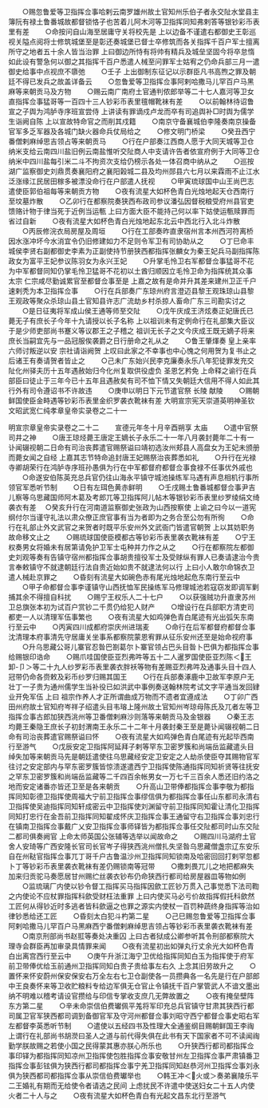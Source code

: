 <!-- { "loadSidebar": true } -->
　　○赐忽鲁爱等卫指挥佥事哈剌云南罗雄州故土官知州乐伯子者永交阯水堂县主簿阮有禄土鲁番城故都督锁恪子也苦着儿阿木河等卫指挥同知弗剌答等银钞彩币表里有差
　　○命按问自山海至居庸守关将校先是  上以边备不谨遣右都御史王彰巡视关隘点阅将士修筑城堡至是彰还奏城堡已督士卒修筑而各关指挥千百户军士擅离所守之地者五十余人皆当治罪  上曰御边所恃有将帅有精兵及城垒坚固今将卒怠惰如此设有警急何以御之其指挥千百户悉遣人械至问罪军士姑宥之仍命兵部三月一遣御史给事中点视庶不隳弛
　　○壬子  上出御制东征记以示群臣凡书高煦之罪及朝廷不得已发兵之故盖详备云
　　○忽鲁爱等卫指挥佥事阿剌哈撒马儿罕百户马黑麻等来朝贡马及方物
　　○赐云南广南府土官通判侬郎举等二十七人嘉河等卫女直指挥佥事猛哥等一百四十三人钞彩币表里氊帽靴袜有差
　　○以前翰林待诏鲁宣之子舆为鸿胪寺序班宣尝侍  上讲读有罪谪戍卢龙而卒有司追舆补□时舆为儒学生诣阙自陈  上以宣故特命官之而削其戍籍
　　○南京守备襄城伯李隆奏南京操备官军多乏军器及各城门缺火器命兵仗局给之
　　○修文明门桥梁
　　○癸丑西宁番僧剌麻绰思吉领占等来朝贡马
　　○行在户部奏江西商人愿于大同天城等卫仓纳米支给云南四川盐旧例云南盐惟听交阯商人中支请许告者依宣府例于大同等卫仓纳米中四川盐每引米二斗不拘资次支给仍榜示各处一体召商中纳从之
　　○巡按湖广监察御史刘鼎贯奏襄阳府之襄阳榖城二县及均州郧县六七月以来霖雨不止江水泛涨缘江民居田稼多被漂没命行在户部遣人抚视
　　○甲寅琉球国中山王尚巴志遣使臣郭伯祖每等来朝贡方物
　　○夜有流星大如杯色青白光烛地起天仓西南行至坟墓炸散
　　○乙卯行在都察院奏狭西布政司参议潘弘因督税粮受府州县官吏馈赂计物于律当死于近例当运甎  上曰方面大臣不能持己何以率下姑使运甎赎罪而省过自新
　　○夜有流星大如杯色青白光烛地起东北云中西北行入北斗炸散
　　○丙辰修浣衣局房屋及周垣
　　○行在工部奏昨直隶宿州言本州西河符离桥因水涨冲坏今水消宜令仍旧修建如力不足则令军卫有司协助从之
　　○丁巳命丰城侯李贤右副都御史李素为正副使持节册狭西都指挥张麟女为秦王妃兵马副指挥陈政女为富平王妃参议陈羽女为永兴王妃
　　○升掌毛怜卫右军都督佥事猛哥不花为中军都督同知仍掌毛怜卫猛哥不花初以土酋归顺因立毛怜卫命为指挥统其众事  太宗  仁宗咸尽勤诚累官至都督佥事至是  上嘉之故有是命并升其差来建州卫正千户速剌秃为本卫指挥佥事
　　○行在兵部奏广东琼州府言澄迈县黎王观珠琼山县黎王观政等聚众杀琼山县土官知县许志广流劫乡村杀掠人畜命广东三司勘实讨之
　　○是日征夷将军成山侯王通等师至交阯
　　○戊午庆成王济炫奏正妃唐氏已薨无子有庶长子今年十九请授以长子名称  上以祖训未有定例命行在礼部集大臣议于是少师吏部尚书蹇义等议郡王之子稽之  祖训无长子之文今庆成王既无嫡子将来庶长当嗣宜先与一品冠服俟袭爵之日行册命之礼从之
　　○鲁王肇煇奏  皇上亲率六师讨叛逆以安  宗社请诣阙贺  上叹曰此家之不幸事也中心愧之何用贺为复书止之后诸王有奏请贺者皆止之
　　○己未广东始兴民李克廉奏永乐八年犯徒罪发充交阯化州驿夫历十五年遇赦始归今化州复取供役虚负  圣恩乞矜免  上命释之谕行在兵部臣曰徒止于三年今已十五年且遇赦矣有司不恤下情又失朝廷大信用不得人如此其行外有司令遵诏书不许故违
　　○庚申以明日下元节遣官祭  长陵  献陵
　　○赐朝鲜国使臣金畤遇等钞彩币表里金织罗袭衣靴袜有差
大明宣宗宪天崇道英明神圣钦文昭武宽仁纯孝章皇帝实录卷之二十一


明宣宗章皇帝实录卷之二十二
　　宣德元年冬十月辛酉朔享  太庙
　　○遣中官祭司井之神
　　○唐王琼烃薨王唐定王嫡长子永乐二十一年八月袭封薨年二十有一讣闻辍视朝二日命有司治丧葬遣官赐祭谥曰靖初选汝州郏县人高盘女为王妃未颁册而薨女闻之自经  上嘉其志节特命追封唐王妃赐祭治丧葬悉如礼
　　○升行在光禄寺卿胡荣行在鸿胪寺序班孙愚俱为行在中军都督府都督佥事食禄不任事优外戚也
　　○命遂安伯陈英充总兵官仍往山海永平镇守城池操练军马遇有声息相机行事所领官军悉听节制
　　○日有左珥色黄赤鲜明
　　○壬戌赐土鲁番城都督佥事尹吉儿察等乌思藏国师阿木葛及考郎兀等卫指挥阿儿帖木等银钞彩币表里纱罗绫绢文绮袭衣有差
　○癸亥升行在河南道监察御史张政为山西按察使  上谕之曰今以一道宪纲付尔当谨守礼法以肃众僚正庶官事有当为者即为之务合至公勿有所徇
　　○命行在礼部止外文武官之来贺者时既平乐安州外文武衙门皆遣官朝贺  上以其妨职务故命移文止之
　　○赐琉球国使臣模都古等钞彩币表里袭衣靴袜有差
　　○宁王权奏男女将婚未有居第请免护卫军士屯种并力作之从之
　　○行在都察院左都御史刘观等奏有告镇守宿州都指挥佥事胡贵擅役军士及受赇纵有罪人已奏请逮治今贵言奉敕镇守不就逮朝廷行法自贵近始如贵不就逮法何以行  上曰小人敢尔命锦衣卫遣人械赴京罪之
　　○昏刻有流星大如碗色赤有尾光烛地起危东南行至云中
　　○甲子命都督佥事李谨镇守山西抚恤军民操练军马修理城池若寇窃发即调军剿捕其余不得擅自科扰
　　○赐宁王权乐人二十七户
　　○以获强贼功升直隶苏州卫总旗张本初为试百户赏钞二千贯仍给犯人财产
　　○增设行在兵部职方清吏司都吏一人以清理军伍事繁也
　　○夜有流星大如鸡弹色青白尾迹有光出弧矢东南行至云中
　　○丙寅四川成都府崇庆州进瑞麦
　　○命行在后军都督府都督佥事沈清理本府事清先守居庸关坐事系都察院蒙恩宥罪从征乐安州还至是始命视府事
　　○升乌思藏公哥儿寨官忍昝巴劄葛尔卜寨官领占巴头目昝卜巴俱为都指挥佥事给赐银印诰命
　　○赐爪哇国使臣亚烈弗吽等五十二人暹罗国使臣亚烈陈＜王卸-卩＞等二十九人纱罗彩币表里袭衣胖袄等物有差赐亚烈弗吽及通事头目十四人冠带仍命各赍敕及彩币纱罗归赐其国王
　　○行在兵部奏涿鹿中卫故军李原户无壮丁一子贵为通州儒学生当补役已如洪武中事例奏送翰林院考试文字平通当发回肄业开免军伍  上曰  祖宗作养人才正所谓曲成万物而不遗者宜遵成法
　　○丁卯广西田州府故土官知府岑祥子绍遣头目韦瑢上隆州故土官知州岑琼母陈氏及兀者左等卫指挥佥事古郎加狭西洮州等卫番僧剌麻沙则落等来朝贡马及金银器
　　○秦王志均薨王秦隐王庶长子初封渭南王永乐二十二年十月袭封秦王至是薨讣闻辍视朝二日命有司治丧葬遣官赐祭谥曰怀
　　○夜有流星大如鸡弹色青白尾迹有光起毕西南行至游气
　　○戊辰安定卫指挥阿延拜子剌等罕东卫密罗簇和尚端岳监藏遣头目绰失加等来朝贡马先是朝廷遣使往乌思藏经安定卫安定之人劫杀使臣夺其赐物官军往讨之安定部内与罕东密罗簇皆惊溃遂遣西宁卫指挥使陈通指挥同知祈贤等往抚安之罕东卫密罗簇和尚端岳监藏等二千四百余帐男女一万七千三百余人悉还旧约洛之地而安定诸番亦皆还卫至是各来朝贡
　　○升高山卫带俸都指挥佥事李敬为都指挥同知彰德卫指挥使周福大宁前卫指挥佥事缪信俱为都指挥佥事任山东都司永清右卫指挥使吴迪指挥同知轩成密云中卫指挥使刘渊留守前卫指挥同知霍让清化卫指挥同知打忠行在金吾前卫指挥同知翟成怀庆卫指挥佥事王通留守右卫指挥佥事刘忠行在镇南卫指挥佥事戴广乂安卫指挥佥事师铎皆为都指挥佥事任交阯都司时山东交阯二都司俱奏阙官  上命太师英国公张辅等选举以闻故命之
　　○赐四川马湖府土官舍人安琦等广西安隆长官司长官岑子得狭西洮州僧扎失坚昝乌思藏僧盏宗辽东安乐自在州鞑官指挥佥事兀丁哥千户古鲁温沙州卫指挥同知锁南及哈密回回打剌罕忽都卜丁等钞彩币表里袭衣靴袜有差仍赐锁南等冠带
　　○撒刺畏兀儿之地把都麻失加来归贡驼马奏愿居甘州赐纻丝袭衣钞布仍命狭西行都司给房屋器皿等物如例
　　○监琉璃厂内使以钞令督工指挥买马指挥因歛工匠钞万贯入己事觉悉下法司鞫之内使论不应杖罪指挥科歛受财枉法重罪  上曰内使买马必亏价故指挥假托科歛然工匠何从得钞近时多逃者皆科歛逼之也罪之源实内使杖一百罚种蔬终身指挥等治如律钞悉给还工匠
　　○昏刻太白犯斗杓第二星
　　○己巳赐忽鲁爱等卫指挥佥事阿剌哈撒马儿罕百户马黑麻西宁番僧剌麻绰思吉领占等钞彩币表里袭衣靴袜有差
　　○南京刑部尚书赵羾等奏处决重囚  上曰古者狱成公卿参听其令刑部都察院大理寺会群臣再加审录具情罪来闻
　　○夜有流星初出如弹丸行丈余光大如杯色青白出离宫西行至云中
　　○庚午升浙江海宁卫优给指挥同知白玉为指挥使于府军前卫带俸优给玉前通州卫指挥同知白贵子贵给事左右久  上念其旧劳故升之
　　○置怀来怀安蔚州保安保安右万全左右七卫仓副使各一员攒典各一名先是行在户部郎中王良奏怀来等卫收贮粮料专给边军俱无仓官止令镇抚千百户掌管武人不谙文墨出纳不明难以稽考请设官攒给与印信专掌收支庶几无弊故置之
　　○夜有掩垒壁阵东方第二星
　　○辛未命崇信伯费瓛佩平羗将军印充总兵官镇守甘肃其狭西行都司属卫官军狭西都司调到备御官军及守河州都督佥事刘昭守西宁都督佥事史昭右军左都督李英悉听节制
　　○遣使以五经四书及性理大全通鉴纲目赐朝鲜国王李祹  上谓行在礼部尚书胡濙曰圣人之道与前代得失俱在此书有天下国家者不可不读闻祹勤学朕故赐之若使小国之民得蒙其惠亦朕心所乐也
　　○升狭西行都司都指挥佥事印铎为都指挥同知凉州卫指挥使包胜指挥佥事安敬甘州左卫指挥佥事严肃镇番卫指挥佥事彭铉俱为狭西行都司都指挥佥事宁羌卫指挥同知赵恭河州卫指挥佥事刘永俱为狭西都司都指挥佥事从崇信伯费瓛举也
　　○韩王冲＜火或＞奏弟襄陵乐平二王婚礼有期而无给使令者请选之民间  上虑扰民不许遣中使送妇女二十五人内使火者二十人与之
　　○夜有流星大如杯色青白有光起文昌东北行至游气

